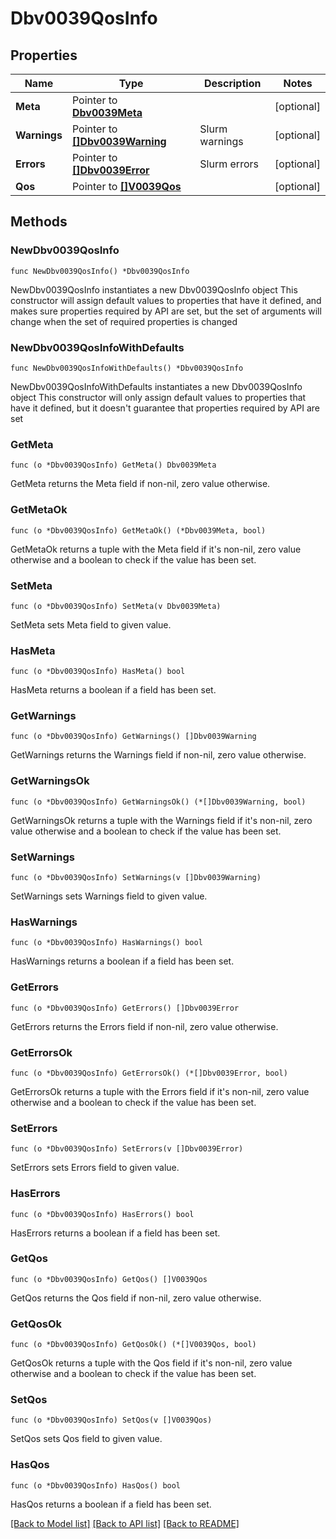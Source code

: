 # Dbv0039QosInfo

## Properties

Name | Type | Description | Notes
------------ | ------------- | ------------- | -------------
**Meta** | Pointer to [**Dbv0039Meta**](Dbv0039Meta.md) |  | [optional] 
**Warnings** | Pointer to [**[]Dbv0039Warning**](Dbv0039Warning.md) | Slurm warnings | [optional] 
**Errors** | Pointer to [**[]Dbv0039Error**](Dbv0039Error.md) | Slurm errors | [optional] 
**Qos** | Pointer to [**[]V0039Qos**](V0039Qos.md) |  | [optional] 

## Methods

### NewDbv0039QosInfo

`func NewDbv0039QosInfo() *Dbv0039QosInfo`

NewDbv0039QosInfo instantiates a new Dbv0039QosInfo object
This constructor will assign default values to properties that have it defined,
and makes sure properties required by API are set, but the set of arguments
will change when the set of required properties is changed

### NewDbv0039QosInfoWithDefaults

`func NewDbv0039QosInfoWithDefaults() *Dbv0039QosInfo`

NewDbv0039QosInfoWithDefaults instantiates a new Dbv0039QosInfo object
This constructor will only assign default values to properties that have it defined,
but it doesn't guarantee that properties required by API are set

### GetMeta

`func (o *Dbv0039QosInfo) GetMeta() Dbv0039Meta`

GetMeta returns the Meta field if non-nil, zero value otherwise.

### GetMetaOk

`func (o *Dbv0039QosInfo) GetMetaOk() (*Dbv0039Meta, bool)`

GetMetaOk returns a tuple with the Meta field if it's non-nil, zero value otherwise
and a boolean to check if the value has been set.

### SetMeta

`func (o *Dbv0039QosInfo) SetMeta(v Dbv0039Meta)`

SetMeta sets Meta field to given value.

### HasMeta

`func (o *Dbv0039QosInfo) HasMeta() bool`

HasMeta returns a boolean if a field has been set.

### GetWarnings

`func (o *Dbv0039QosInfo) GetWarnings() []Dbv0039Warning`

GetWarnings returns the Warnings field if non-nil, zero value otherwise.

### GetWarningsOk

`func (o *Dbv0039QosInfo) GetWarningsOk() (*[]Dbv0039Warning, bool)`

GetWarningsOk returns a tuple with the Warnings field if it's non-nil, zero value otherwise
and a boolean to check if the value has been set.

### SetWarnings

`func (o *Dbv0039QosInfo) SetWarnings(v []Dbv0039Warning)`

SetWarnings sets Warnings field to given value.

### HasWarnings

`func (o *Dbv0039QosInfo) HasWarnings() bool`

HasWarnings returns a boolean if a field has been set.

### GetErrors

`func (o *Dbv0039QosInfo) GetErrors() []Dbv0039Error`

GetErrors returns the Errors field if non-nil, zero value otherwise.

### GetErrorsOk

`func (o *Dbv0039QosInfo) GetErrorsOk() (*[]Dbv0039Error, bool)`

GetErrorsOk returns a tuple with the Errors field if it's non-nil, zero value otherwise
and a boolean to check if the value has been set.

### SetErrors

`func (o *Dbv0039QosInfo) SetErrors(v []Dbv0039Error)`

SetErrors sets Errors field to given value.

### HasErrors

`func (o *Dbv0039QosInfo) HasErrors() bool`

HasErrors returns a boolean if a field has been set.

### GetQos

`func (o *Dbv0039QosInfo) GetQos() []V0039Qos`

GetQos returns the Qos field if non-nil, zero value otherwise.

### GetQosOk

`func (o *Dbv0039QosInfo) GetQosOk() (*[]V0039Qos, bool)`

GetQosOk returns a tuple with the Qos field if it's non-nil, zero value otherwise
and a boolean to check if the value has been set.

### SetQos

`func (o *Dbv0039QosInfo) SetQos(v []V0039Qos)`

SetQos sets Qos field to given value.

### HasQos

`func (o *Dbv0039QosInfo) HasQos() bool`

HasQos returns a boolean if a field has been set.


[[Back to Model list]](../README.md#documentation-for-models) [[Back to API list]](../README.md#documentation-for-api-endpoints) [[Back to README]](../README.md)


